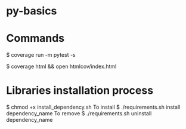 # py-basics

# Commands

$ coverage run -m pytest -s

$ coverage html && open htmlcov/index.html

# Libraries installation process
$ chmod +x install_dependency.sh
To install
$ ./requirements.sh install dependency_name
To remove
$ ./requirements.sh uninstall dependency_name
